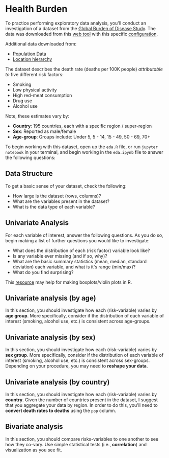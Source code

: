 # Health Burden

To practice performing exploratory data analysis, you'll conduct an investigation of a dataset from the [Global Burden of Disease Study](http://www.healthdata.org/gbd). The data was downloaded from this [web tool]() with this specific [configuration](http://ghdx.healthdata.org/gbd-results-tool?params=querytool-permalink/691e5f887d1df5b76b46f9d1ed315b5d).

Additional data downloaded from:

- [Population Data](http://ghdx.healthdata.org/record/global-burden-disease-study-2015-gbd-2015-population-estimates-1970-2015)
- [Location hierarchy](http://ghdx.healthdata.org/record/global-burden-disease-study-2015-gbd-2015-location-hierarchies)

The dataset describes the death rate (deaths per 100K people) _attributable to_ five different risk factors:

- Smoking
- Low physical activity
- High red-meat consumption
- Drug use
- Alcohol use

Note, these estimates vary by:

- **Country**: 195 countries, each with a specific region / super-region
- **Sex**: Reported as male/female
- **Age-group**: Groups include: Under 5, 5 - 14, 15 - 49, 50 - 69, 70+

To begin working with this dataset, open up the `eda.R` file, or run `jupyter notebook` in your terminal, and begin working in the `eda.ipynb` file to answer the following questions:

## Data Structure
To get a basic sense of your dataset, check the following:

- How large is the dataset (rows, columns)?
- What are the variables present in the dataset?
- What is the data type of each variable?

## Univariate Analysis
For each variable of interest, answer the following questions. As you do so, begin making a list of further questions you would like to investigate:

- What does the distribution of each (risk factor) variable look like?
- Is any variable ever missing (and if so, why)?
- What are the basic summary statistics (mean, median, standard deviation) each variable, and what is it's range (min/max)?
- What do you find surprising?

This [resource](http://www.statmethods.net/graphs/boxplot.html) may help for making boxplots/violin plots in R.

## Univariate analysis (by age)
In this section, you should investigate how each (risk-variable) varies by **age group**. More specifically, consider if the distribution of each variable of interest (smoking, alcohol use, etc.) is consistent across age-groups.

## Univariate analysis (by sex)
In this section, you should investigate how each (risk-variable) varies by **sex group**. More specifically, consider if the distribution of each variable of interest (smoking, alcohol use, etc.) is consistent across sex-groups. Depending on your procedure, you may need to **reshape your data**.

## Univariate analysis (by country)
In this section, you should investigate how each (risk-variable) varies by **country**. Given the number of countries present in the dataset, I suggest that you aggregate your data by region. In order to do this, you'll need to **convert death rates to deaths** using the `pop` column.

## Bivariate analysis
In this section, you should compare risks-variables to one another to see how they co-vary. Use simple statistical tests (i.e., **correlation**) and visualization as you see fit. 
